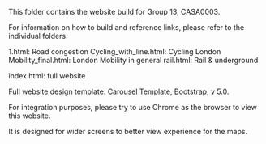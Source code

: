 This folder contains the website build for Group 13, CASA0003.

For information on how to build and reference links, please refer to the individual folders.

1.html: Road congestion
Cycling_with_line.html: Cycling
London Mobility_final.html: London Mobility in general
rail.html: Rail & underground

index.html: full website

Full website design template: [Carousel Template, Bootstrap, v 5.0](https://getbootstrap.com/docs/5.0/examples/carousel/). 

For integration purposes, please try to use Chrome as the browser to view this website. 

It is designed for wider screens to better view experience for the maps. 
